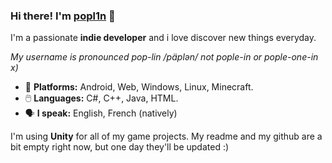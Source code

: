 ### Hi there! I'm [popl1n](https://popl1n.github.io) 👋
I'm a passionate **indie developer** and i love discover new things everyday.

*My username is pronounced pop-lin /päplən/ not pople-in or pople-one-in x)*

- 📱 **Platforms:** Android, Web, Windows, Linux, Minecraft.
 - 🖱️ **Languages:** C#, C++, Java, HTML.
 - 🗣️ **I speak:** English, French (natively)
 
 I'm using **Unity** for all of my game projects.
 My readme and my github are a bit empty right now, but one day they'll be updated :)

<!--
**popl1n/popl1n** is a ✨ _special_ ✨ repository because its `README.md` (this file) appears on your GitHub profile.

Here are some ideas to get you started:

- 🔭 I’m currently working on ...
- 🌱 I’m currently learning ...
- 👯 I’m looking to collaborate on ...
- 🤔 I’m looking for help with ...
- 💬 Ask me about ...
- 📫 How to reach me: ...
- 😄 Pronouns: ...
- ⚡ Fun fact: ...
-->
